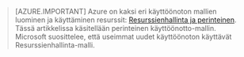 > [AZURE.IMPORTANT] Azure on kaksi eri käyttöönoton mallien luominen ja käyttäminen resurssit: [Resurssienhallinta ja perinteinen](../articles/resource-manager-deployment-model.md).  Tässä artikkelissa käsitellään perinteinen käyttöönotto-mallin. Microsoft suosittelee, että useimmat uudet käyttöönoton käyttävät Resurssienhallinta-malli.